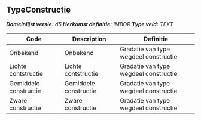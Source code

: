 ﻿## TypeConstructie

*__Domeinlijst versie:__ d5*
*__Herkomst definitie:__ IMBOR*
*__Type veld:__ TEXT*

|__Code__ |__Description__ |__Definitie__	|
|	---	|	---	|   ---	| 
| Onbekend | Onbekend | Gradatie van type wegdeel constructie |
| Lichte contstructie | Lichte contstructie | Gradatie van type wegdeel constructie |
| Gemiddele constructie | Gemiddele constructie | Gradatie van type wegdeel constructie |
| Zware constructie | Zware constructie | Gradatie van type wegdeel constructie |
